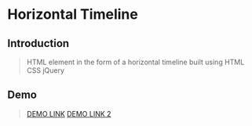 # Horizontal Timeline

## Introduction

> HTML element in the form of a horizontal timeline built using HTML CSS jQuery

## Demo
> [DEMO LINK](https://gentritbiba.github.io/horizontal-timeline/)
> [DEMO LINK 2](./index.html)
